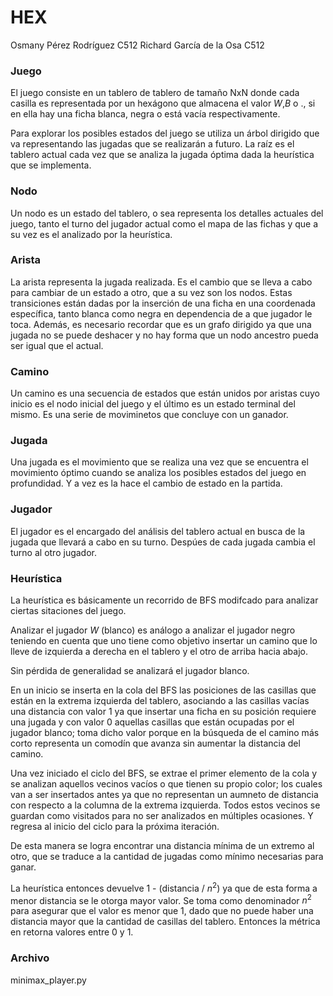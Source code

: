 # HEX

Osmany Pérez Rodríguez C512
Richard García de la Osa C512

### Juego

El juego consiste en un tablero de tablero de tamaño NxN donde cada casilla es representada por un hexágono que almacena el valor $W$,$B$ o  $.$, si en ella hay una ficha blanca, negra o está vacía respectivamente.

Para explorar los posibles estados del juego se utiliza un árbol dirigido que va representando las jugadas que se realizarán a futuro. La raíz es el tablero actual cada vez que se analiza la jugada óptima dada la heurística que se implementa.

### Nodo

Un nodo es un estado del tablero, o sea representa los detalles actuales del juego, tanto el turno del jugador actual como el mapa de las fichas y que a su vez es el analizado por la heurística.

### Arista

La arista representa la jugada realizada. Es el cambio que se lleva a cabo para cambiar de un estado a otro, que a su vez son los nodos. Estas transiciones están dadas por la inserción de una ficha en una coordenada específica, tanto blanca como negra en dependencia de a que jugador le toca. Además, es necesario recordar que es un grafo dirigido ya que una jugada no se puede deshacer y no hay forma que un nodo ancestro pueda ser igual que el actual.

### Camino

Un camino es una secuencia de estados que están unidos por aristas cuyo inicio es el nodo inicial del juego y el último es un estado terminal del mismo. Es una serie de moviminetos que concluye con un ganador.

### Jugada

Una jugada es el movimiento que se realiza una vez que se encuentra el movimiento óptimo cuando se analiza los posibles estados del juego en profundidad. Y a vez es la hace el cambio de estado en la partida.

### Jugador

El jugador es el encargado del análisis del tablero actual en busca de la jugada que llevará a cabo en su turno. Despúes de cada jugada cambia el turno al otro jugador.

### Heurística

La heurística es básicamente un recorrido de BFS modifcado para analizar ciertas sitaciones del juego. 

Analizar el jugador $W$ (blanco) es análogo a analizar el jugador negro teniendo en cuenta que uno tiene como objetivo insertar un camino que lo lleve de izquierda a derecha en el tablero y el otro de arriba hacia abajo.

Sin pérdida de generalidad se analizará el jugador blanco. 

En un inicio se inserta en la cola del BFS las posiciones de las casillas que están en la extrema izquierda del tablero, asociando a las casillas vacías una distancia con valor 1 ya que insertar una ficha en su posición requiere una jugada y con valor 0 aquellas casillas que están ocupadas por el jugador blanco; toma dicho valor porque en la búsqueda de el camino más corto representa un comodín que avanza sin aumentar la distancia del camino.

Una vez iniciado el ciclo del BFS, se extrae el primer elemento de la cola y se analizan aquellos vecinos vacíos o que tienen su propio color; los cuales van a ser insertados antes ya que no representan un aumneto de distancia con respecto a la columna de la extrema izquierda. Todos estos vecinos se guardan como visitados para no ser analizados en múltiples ocasiones. Y regresa al inicio del ciclo para la próxima iteración.

De esta manera se logra encontrar una distancia mínima de un extremo al otro, que se traduce a la cantidad de jugadas como mínimo necesarias para ganar.

La heurística entonces devuelve 1 - (distancia / $n^2$) ya que de esta forma a menor distancia se le otorga mayor valor. Se toma como denominador $n^2$ para asegurar que el valor es menor que 1, dado que no puede haber una distancia mayor que la cantidad de casillas del tablero. Entonces la métrica en retorna valores entre 0 y 1.

### Archivo

minimax_player.py